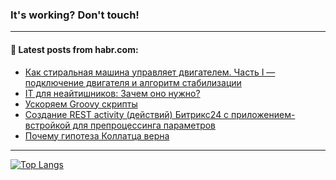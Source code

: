 ### It's working? Don't touch!

---
<!--
#### 🛠️ Technical stack:

![C++](https://img.shields.io/badge/C++-informational?logo=c%2B%2B&style=flat&logoColor=white&color=9C033A)
![Java](https://img.shields.io/badge/Java-informational?logo=java&style=flat&logoColor=white&color=007396)
![Kotlin](https://img.shields.io/badge/Kotlin-informational?logo=Kotlin&style=flat&logoColor=white&color=0095D5)
![JS](https://img.shields.io/badge/JS-informational?logo=javaScript&style=flat&logoColor=black&color=F7Df1E) <br>
![HTML5](https://img.shields.io/badge/HTML5-informational?logo=html5&style=flat&logoColor=white&color=E34F26)
![CSS3](https://img.shields.io/badge/CSS3-informational?logo=css3&style=flat&logoColor=white&color=157286)
![Sass](https://img.shields.io/badge/Saas-informational?logo=sass&style=flat&logoColor=white&color=hotpink)
![PHP](https://img.shields.io/badge/PHP-informational?logo=php&style=flat&logoColor=white&color=777BB4) <br>
![WebPAck](https://img.shields.io/badge/WebPack-informational?logo=webPack&style=flat&logoColor=white&color=FF6F00)
![Bootstrap](https://img.shields.io/badge/Bootstrap-informational?logo=Bootstrap&style=flat&logoColor=white&color=7952B3)
![MySQL](https://img.shields.io/badge/MySQL-informational?logo=MySQL&style=flat&logoColor=white&color=00f) <br>
![NodeJS](https://img.shields.io/badge/NodeJS-informational?logo=node.js&style=flat&logoColor=white&color=43853D)
![Spring](https://img.shields.io/badge/Spring-informational?logo=Spring&style=flat&logoColor=white&color=0A9EDC)
![Angular](https://img.shields.io/badge/Vue-informational?logo=vue.js&style=flat&logoColor=white&color=red)
![Git](https://img.shields.io/badge/Git-informational?logo=git&style=flat&logoColor=white&color=darkorange)

___
-->

#### 💬 Latest posts from habr.com:

<!-- BLOG-POST-LIST:START -->
- [Как стиральная машина управляет двигателем. Часть I — подключение двигателя и алгоритм стабилизации](https://habr.com/ru/post/694892/?utm_source=habrahabr&utm_medium=rss&utm_campaign=694892)
- [IT для неайтишников: Зачем оно нужно?](https://habr.com/ru/post/694880/?utm_source=habrahabr&utm_medium=rss&utm_campaign=694880)
- [Ускоряем Groovy скрипты](https://habr.com/ru/post/694878/?utm_source=habrahabr&utm_medium=rss&utm_campaign=694878)
- [Создание REST aсtivity &lpar;действий&rpar; Битрикс24 с приложением-встройкой для препроцессинга параметров](https://habr.com/ru/post/694874/?utm_source=habrahabr&utm_medium=rss&utm_campaign=694874)
- [Почему гипотеза Коллатца верна](https://habr.com/ru/post/694870/?utm_source=habrahabr&utm_medium=rss&utm_campaign=694870)
<!-- BLOG-POST-LIST:END -->

---

[![Top Langs](https://github-readme-stats.vercel.app/api/top-langs/?username=zloylis&layout=compact&hide_border=true&theme=dracula)](https://github.com/zloylis)
